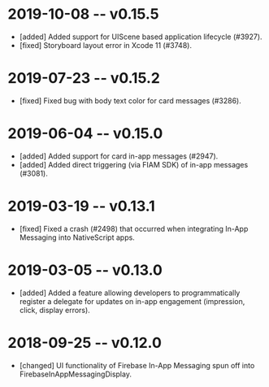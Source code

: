 # 2019-10-08 -- v0.15.5
- [added] Added support for UIScene based application lifecycle (#3927).
- [fixed] Storyboard layout error in Xcode 11 (#3748).

# 2019-07-23 -- v0.15.2
- [fixed] Fixed bug with body text color for card messages (#3286).

# 2019-06-04 -- v0.15.0
- [added] Added support for card in-app messages (#2947).
- [added] Added direct triggering (via FIAM SDK) of in-app messages (#3081).

# 2019-03-19 -- v0.13.1
- [fixed] Fixed a crash (#2498) that occurred when integrating In-App Messaging into NativeScript apps.

# 2019-03-05 -- v0.13.0
- [added] Added a feature allowing developers to programmatically register a delegate for updates on in-app engagement (impression, click, display errors).

# 2018-09-25 -- v0.12.0
- [changed] UI functionality of Firebase In-App Messaging spun off into FirebaseInAppMessagingDisplay.

